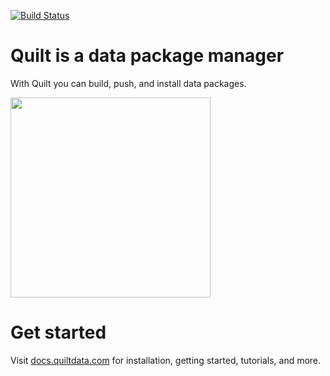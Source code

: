 [![Build Status](https://travis-ci.org/quiltdata/quilt.svg?branch=master)](https://travis-ci.org/quiltdata/quilt)

# Quilt is a data package manager
With Quilt you can build, push, and install data packages.

<img width="320" src="https://github.com/quiltdata/resources/blob/955656180ef6398a2729c7ebc28e5dc708f26bd3/img/big-picture.png?raw=true" />

# Get started
Visit [docs.quiltdata.com](https://docs.quiltdata.com) for installation, getting started, tutorials, and more.
